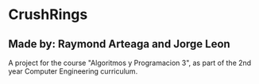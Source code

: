 # CrushRings

## Made by: Raymond Arteaga and Jorge Leon

A project for the course "Algoritmos y Programacion 3", as part of the 2nd year Computer Engineering curriculum.
